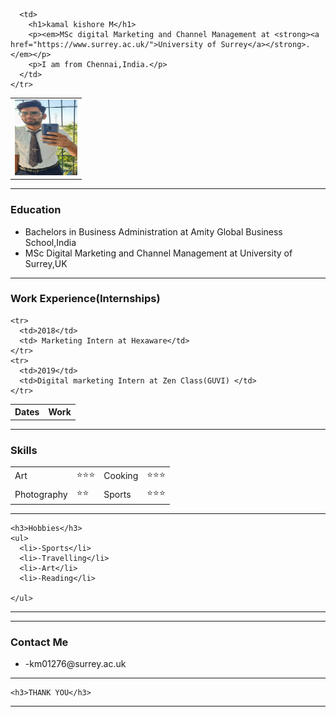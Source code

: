 <!DOCTYPE html>
<html lang="en" dir="ltr">

<head>
  <meta charset="utf-8">
  <title>kamal's Personal Site</title>
  

</head>

<body>
  <table cellspacing='20'>
    <tr>
      <td><img class="circular"src="20200206_082230.jpg" width="100" height="121">
        </td>



      <td>
        <h1>kamal kishore M</h1>
        <p><em>MSc digital Marketing and Channel Management at <strong><a href="https://www.surrey.ac.uk/">University of Surrey</a></strong>.</em></p>
        <p>I am from Chennai,India.</p>
      </td>
    </tr>
  </table>

<hr>

  <h3>Education</h3>
  <ul>
    <li>Bachelors in Business Administration at Amity Global Business School,India</li>
    <li>MSc Digital Marketing and Channel Management at University of Surrey,UK</li>
  </ul>

<hr>

  <h3>Work Experience(Internships)</h3>
  <table cellspacing='20'>
    <tr>
      <th>Dates</th>
      <th>Work</th>
    </tr>

    <tr>
      <td>2018</td>
      <td> Marketing Intern at Hexaware</td>
    </tr>
    <tr>
      <td>2019</td>
      <td>Digital marketing Intern at Zen Class(GUVI) </td>
    </tr>
  </table>

<hr>

  <h3>Skills</h3>
  <table cellspacing='10'>
    <tr>
      <td>Art</td>
      <td>⭐⭐⭐</td>
      <td>Cooking</td>
      <td>⭐⭐⭐</td>
    </tr>
    <tr>
      <td>Photography</td>
      <td>⭐⭐</td>
      <td>Sports</td>
      <td>⭐⭐⭐</td>
    </tr>
  </table>
  <hr>

    <h3>Hobbies</h3>
    <ul>
      <li>-Sports</li>
      <li>-Travelling</li>
      <li>-Art</li>
      <li>-Reading</li>

    </ul>

  <hr>
  <hr>
<h3>Contact Me</h3>
<ul>
  <li>-km01276@surrey.ac.uk</li>
    </ul>
  <hr>

    <h3>THANK YOU</h3>

  <hr>
</body>

</html>

